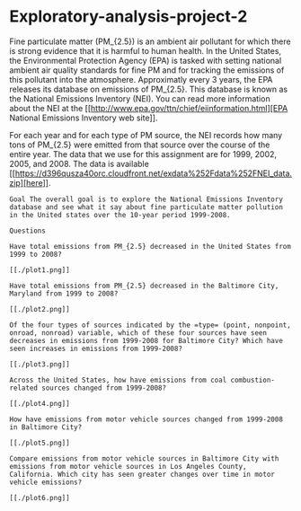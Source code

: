 # Exploratory-analysis-project-2
Fine particulate matter (PM_{2.5}) is an ambient air pollutant for which there is strong evidence that it is harmful to human health. In the United States, the Environmental Protection Agency (EPA) is tasked with setting national ambient air quality standards for fine PM and for tracking the emissions of this pollutant into the atmosphere. Approximatly every 3 years, the EPA releases its database on emissions of PM_{2.5}. This database is known as the National Emissions Inventory (NEI). You can read more information about the NEI at the [[http://www.epa.gov/ttn/chief/eiinformation.html][EPA National Emissions Inventory web site]].

For each year and for each type of PM source, the NEI records how many tons of PM_{2.5} were emitted from that source over the course of the entire year. The data that we use for this assignment are for 1999, 2002, 2005, and 2008. The data is available [[https://d396qusza40orc.cloudfront.net/exdata%252Fdata%252FNEI_data.zip][here]].

    Goal The overall goal is to explore the National Emissions Inventory database and see what it say about fine particulate matter pollution in the United states over the 10-year period 1999-2008.

    Questions

    Have total emissions from PM_{2.5} decreased in the United States from 1999 to 2008?

    [[./plot1.png]]

    Have total emissions from PM_{2.5} decreased in the Baltimore City, Maryland from 1999 to 2008?

    [[./plot2.png]]

    Of the four types of sources indicated by the =type= (point, nonpoint, onroad, nonroad) variable, which of these four sources have seen decreases in emissions from 1999-2008 for Baltimore City? Which have seen increases in emissions from 1999-2008?

    [[./plot3.png]]

    Across the United States, how have emissions from coal combustion-related sources changed from 1999-2008?

    [[./plot4.png]]

    How have emissions from motor vehicle sources changed from 1999-2008 in Baltimore City?

    [[./plot5.png]]

    Compare emissions from motor vehicle sources in Baltimore City with emissions from motor vehicle sources in Los Angeles County, California. Which city has seen greater changes over time in motor vehicle emissions?

    [[./plot6.png]]
